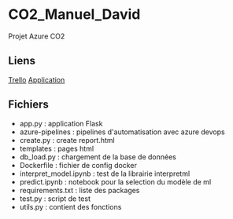 # CO2_Manuel_David
Projet Azure CO2

## Liens 
[Trello](https://trello.com/b/2prfXP6b/planning)
[Application](https://co2-app.azurewebsites.net/)

## Fichiers
- app.py : application Flask
- azure-pipelines : pipelines d'automatisation avec azure devops
- create.py : create report.html
- templates : pages html
- db_load.py : chargement de la base de données
- Dockerfile : fichier de config docker
- interpret_model.ipynb : test de la librairie interpretml
- predict.ipynb : notebook pour la selection du modèle de ml
- requirements.txt : liste des packages
- test.py : script de test
- utils.py : contient des fonctions

